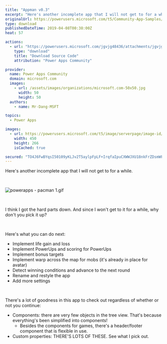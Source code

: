 ```yaml
---
title: "Appman v0.3"
excerpt: "Here's another incomplete app that I will not get to for a while. I think I got the hard parts down. And since I won't get to it for a while, why"
originalUrl: https://powerusers.microsoft.com/t5/Community-App-Samples/Appman-v0-3/td-p/263790
type: download
publishedDateTime: 2019-04-08T00:38:00Z
heat: 57

actions:
  - url: "https://powerusers.microsoft.com/jgvjg48436/attachments/jgvjg48436/AppFeedbackGallery/149/2/AppMan%20-%20v0.5.msapp"
    type: "download"
    title: "Download Source Code"
    attribution: "Power Apps Community"

provider:
  name: Power Apps Community
  domain: microsoft.com
  images:
    - url: /assets/images/organizations/microsoft.com-50x50.jpg
      width: 50
      height: 50
  authors:
    - name: Mr-Dang-MSFT

topics:
  - Power Apps

images:
  - url: https://powerusers.microsoft.com/t5/image/serverpage/image-id/180092i4039A945905BAA1C/image-size/large?v=1.0&px=999
    width: 450
    height: 266
    isCached: true

secured: "TO4J6FwBYqsI50109yKLJv2T5aylpFpLF+IrqfaIpuCXWWJXU18nkFrZDsmWFhIRwOy+cZagdBzWVQMOqMWO29tYMW+5J3OPe0QX/aYdDeoiy8Sk8PJP9SekDt8EkvfwdNJ4L5So1D0rtk1PlJ3xOIkypqm/G2KhpOJ1S3uB4vv5C/raN7XKVR6gF2mKI3jqEpqNfrKY/GRRpct2OKSgh8gESCbkeIFJNUn4AjLT6CEN/pV2H6/XcFGtxNK+38lb43d1swV0pVH27Et4m7+9ZHZRfB9iyU9hqJ46+Kcqs844KkjwI5Xsdf2JxC7WkoKHc7NRhp+AitNeWe+ANzDgR7rMYd9xay7CQPmbh0jr6ZBDq55Iq0gE9bSFVOttczCvs9sGq24zoqnfoU8XMRU5HPma+oVLNwyBR/a+TeLRJwQNubCuBYDpwQk5yKpJvKHU;PRz9lQlxan1AXQWtQfovRg=="
---
```

<p>Here's another incomplete app that I will not get to for a while.</p>
<p>&nbsp;</p>
<p><span class="lia-inline-image-display-wrapper lia-image-align-inline" image-alt="powerapps - pacman 1.gif" style="width: 380px;"><img src="https://powerusers.microsoft.com/t5/image/serverpage/image-id/59904i61F4BE2E0AC63993/image-size/large?v=1.0&amp;px=999" title="powerapps - pacman 1.gif" alt="powerapps - pacman 1.gif" li-image-url="https://powerusers.microsoft.com/t5/image/serverpage/image-id/59904i61F4BE2E0AC63993?v=1.0" li-image-display-id="'59904i61F4BE2E0AC63993'" li-message-uid="'263790'" li-messages-message-image="true" li-bindable="" class="lia-media-image" tabindex="0" li-bypass-lightbox-when-linked="true" li-use-hover-links="false"></span></p>
<p>&nbsp;</p>
<p>I think I got the hard parts down. And since I won't get to it for a while, why don't you pick it up?</p>
<p>&nbsp;</p>
<p>Here's what you can do next:</p>
<ul>
<li>Implement life gain and loss</li>
<li>Implement PowerUps and scoring for PowerUps</li>
<li>Implement bonus targets</li>
<li>Implement warp across the map for mobs (it's already in place for avatar)</li>
<li>Detect winning conditions and advance to the next round</li>
<li>Rename and restyle the app</li>
<li>Add more settings</li>
</ul>
<p>&nbsp;</p>
<p>There's a lot of goodness in this app to check out regardless of whether or not you continue:</p>
<ul>
<li>Components: there are very few objects in the tree view. That's because everything's been simplified into components!
<ul>
<li>Besides the components for games, there's a header/footer component that is flexible in use.</li>
</ul>
</li>
<li>Custom properties: THERE'S LOTS OF THESE. See what I pick out.</li>
</ul>

